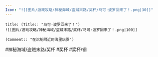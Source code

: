 ```yaml
---
Icon: "![[图片/游戏攻略/神秘海域/盗贼末路/奖杯/马可·波罗回来了！.png|30]]"
---
```

```ad-common-bronze-trophy
title: (Title:: "马可·波罗回来了！")
![[图片/游戏攻略/神秘海域/盗贼末路/奖杯/马可·波罗回来了！.png|100]]

(Comment:: "在沉船附近的海里玩耍")
```

#神秘海域/盗贼末路/奖杯 #奖杯 #奖杯/铜

